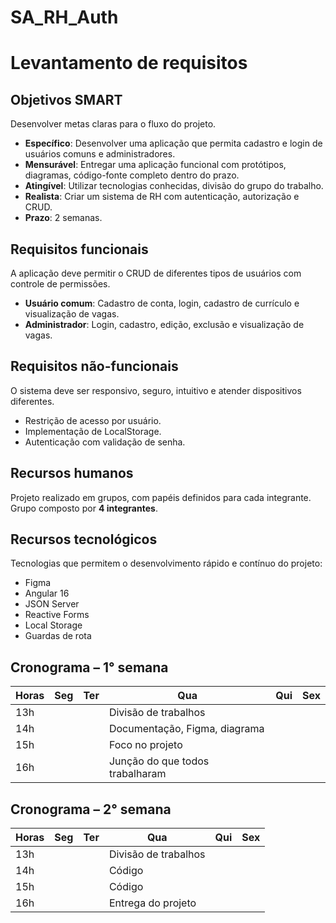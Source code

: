# SA_RH_Auth

# Levantamento de requisitos

## Objetivos SMART
Desenvolver metas claras para o fluxo do projeto.

- **Específico**: Desenvolver uma aplicação que permita cadastro e login de usuários comuns e administradores.  
- **Mensurável**: Entregar uma aplicação funcional com protótipos, diagramas, código-fonte completo dentro do prazo.  
- **Atingível**: Utilizar tecnologias conhecidas, divisão do grupo do trabalho.  
- **Realista**: Criar um sistema de RH com autenticação, autorização e CRUD.  
- **Prazo**: 2 semanas.  

## Requisitos funcionais
A aplicação deve permitir o CRUD de diferentes tipos de usuários com controle de permissões.

- **Usuário comum**: Cadastro de conta, login, cadastro de currículo e visualização de vagas.  
- **Administrador**: Login, cadastro, edição, exclusão e visualização de vagas.  

## Requisitos não-funcionais
O sistema deve ser responsivo, seguro, intuitivo e atender dispositivos diferentes.

- Restrição de acesso por usuário.  
- Implementação de LocalStorage.  
- Autenticação com validação de senha.  

## Recursos humanos
Projeto realizado em grupos, com papéis definidos para cada integrante.  
Grupo composto por **4 integrantes**.  

## Recursos tecnológicos
Tecnologias que permitem o desenvolvimento rápido e contínuo do projeto:

- Figma  
- Angular 16  
- JSON Server  
- Reactive Forms  
- Local Storage  
- Guardas de rota  

## Cronograma – 1° semana

| Horas | Seg | Ter | Qua | Qui | Sex |
|-------|-----|-----|-----|-----|-----|
| 13h   |     |     | Divisão de trabalhos    |     |     |
| 14h   |     |     | Documentação, Figma, diagrama    |     |     |
| 15h   |     |     | Foco no projeto    |     |     |
| 16h   |     |     | Junção do que todos trabalharam    |     |     |

## Cronograma – 2° semana

| Horas | Seg | Ter | Qua | Qui | Sex |
|-------|-----|-----|-----|-----|-----|
| 13h   |     |     | Divisão de trabalhos    |     |     |
| 14h   |     |     | Código    |     |     |
| 15h   |     |     | Código    |     |     |
| 16h   |     |     | Entrega do projeto    |     |     |
